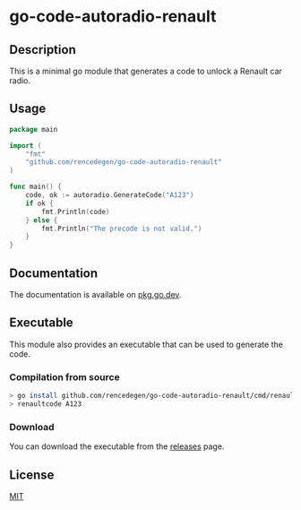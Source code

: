 # go-code-autoradio-renault

## Description

This is a minimal go module that generates a code to unlock a Renault car radio.

## Usage

```go
package main

import (
    "fmt"
    "github.com/rencedegen/go-code-autoradio-renault"
)

func main() {
    code, ok := autoradio.GenerateCode("A123")
    if ok {
        fmt.Println(code)
    } else {
        fmt.Println("The precode is not valid.")
    }
}
```

## Documentation

The documentation is available on [pkg.go.dev](https://pkg.go.dev/github.com/rencedegen/go-code-autoradio-renault).

## Executable

This module also provides an executable that can be used to generate the code.

### Compilation from source

```bash
> go install github.com/rencedegen/go-code-autoradio-renault/cmd/renaultcode
> renaultcode A123
```

### Download

You can download the executable from the [releases](https://github.com/rencedegen/go-code-autoradio-renault/releases) page.

## License

[MIT](LICENSE)


